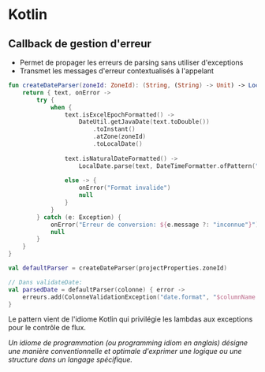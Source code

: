 # Kotlin

## Callback de gestion d'erreur

- Permet de propager les erreurs de parsing sans utiliser d'exceptions
- Transmet les messages d'erreur contextualisés à l'appelant


```kotlin
fun createDateParser(zoneId: ZoneId): (String, (String) -> Unit) -> LocalDate? {
    return { text, onError ->
        try {
            when {
                text.isExcelEpochFormatted() -> 
                    DateUtil.getJavaDate(text.toDouble())
                        .toInstant()
                        .atZone(zoneId)
                        .toLocalDate()
                
                text.isNaturalDateFormatted() -> 
                    LocalDate.parse(text, DateTimeFormatter.ofPattern("[dd/MM/yyyy][d/M/yyyy]"))
                
                else -> {
                    onError("Format invalide")
                    null
                }
            }
        } catch (e: Exception) {
            onError("Erreur de conversion: ${e.message ?: "inconnue"}")
            null
        }
    }
}
```

```kotlin
val defaultParser = createDateParser(projectProperties.zoneId)

// Dans validateDate:
val parsedDate = defaultParser(colonne) { error -> 
    erreurs.add(ColonneValidationException("date.format", "$columnName - $error"))
}
```

Le pattern vient de l'idiome Kotlin qui privilégie les lambdas aux exceptions pour le contrôle de flux.

*Un idiome de programmation (ou programming idiom en anglais) désigne une manière conventionnelle et optimale d'exprimer une logique ou une structure dans un langage spécifique.*
